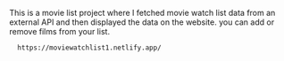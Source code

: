 This is a movie list project where I fetched movie watch list data from an external API and then displayed the data on the website. you can add or remove films from your list.                                                 
                   
      https://moviewatchlist1.netlify.app/      
 

